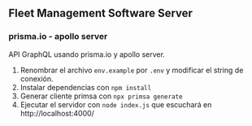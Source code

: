 ## Fleet Management Software Server
### prisma.io - apollo server

API GraphQL usando prisma.io y apollo server.

1. Renombrar el archivo ``env.example`` por ``.env`` y modificar el string de conexión.
2. Instalar dependencias con ``npm install``
3. Generar cliente primsa con ``npx primsa generate``
3. Ejecutar el servidor con ``node index.js`` que escuchará en http://localhost:4000/